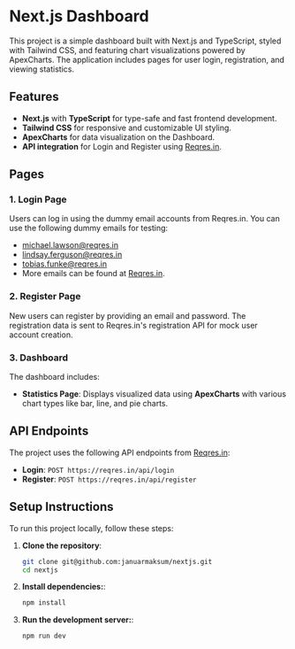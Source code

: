 # Next.js Dashboard

This project is a simple dashboard built with Next.js and TypeScript, styled with Tailwind CSS, and featuring chart visualizations powered by ApexCharts. The application includes pages for user login, registration, and viewing statistics.

## Features

- **Next.js** with **TypeScript** for type-safe and fast frontend development.
- **Tailwind CSS** for responsive and customizable UI styling.
- **ApexCharts** for data visualization on the Dashboard.
- **API integration** for Login and Register using [Reqres.in](https://reqres.in/).

## Pages

### 1. Login Page
Users can log in using the dummy email accounts from Reqres.in. You can use the following dummy emails for testing:
- michael.lawson@reqres.in
- lindsay.ferguson@reqres.in
- tobias.funke@reqres.in
- More emails can be found at [Reqres.in](https://reqres.in/).

### 2. Register Page
New users can register by providing an email and password. The registration data is sent to Reqres.in's registration API for mock user account creation.

### 3. Dashboard
The dashboard includes:
- **Statistics Page**: Displays visualized data using **ApexCharts** with various chart types like bar, line, and pie charts.

## API Endpoints

The project uses the following API endpoints from [Reqres.in](https://reqres.in/):

- **Login**: `POST https://reqres.in/api/login`
- **Register**: `POST https://reqres.in/api/register`

## Setup Instructions

To run this project locally, follow these steps:

1. **Clone the repository**:
   ```bash
   git clone git@github.com:januarmaksum/nextjs.git
   cd nextjs
   ```
2. **Install dependencies:**:
   ```bash
   npm install
   ```
3. **Run the development server:**:
   ```bash
   npm run dev
   ```
